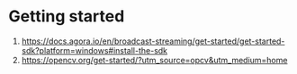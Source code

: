 # Getting started

1. https://docs.agora.io/en/broadcast-streaming/get-started/get-started-sdk?platform=windows#install-the-sdk
2. https://opencv.org/get-started/?utm_source=opcv&utm_medium=home
